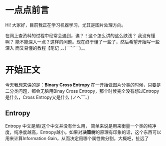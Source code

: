 # 一点点前言
Hi! 大家好，目前我正在学习机器学习，尤其是图片处理方向。

在网上查资料的过程中经常会遇到，诶？！这个怎么讲的这么肤浅？ 我没有懂啊？ 能不能深入一点？这样的问题。现在终于懂了一些了，然后希望开始写一些深入
而又易懂的教程【笔记 ︿(￣︶￣)︿

# 开始正文
今天我想来讲的是：**Binary Cross Entropy**
在一开始做图片分类的时候，只要是二分类问题，都会无脑用Binay Cross Entropy，那个时候完全没有想过Entropy是什么，Cross Entropy又是什么 (ノへ￣、)

## Entropy
Entropy 中文是熵(这个中文并没有什么用， 简单来说是用来衡量一个类的纯净度，纯净度越高，Entropy越小。如果对**决策树**的原理有印象的话，这个东西可以
用来计算Information Gain，从而决定用哪个属性做分割，大概吧，扯远了
